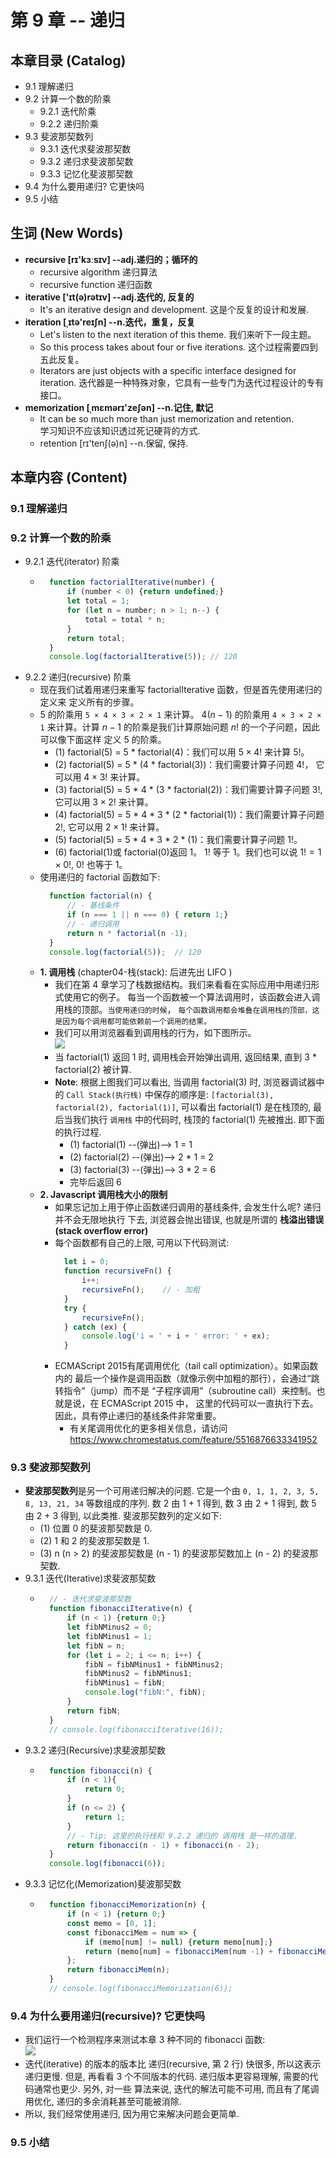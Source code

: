 # 第 9 章 -- 递归

## 本章目录 (Catalog)
- 9.1 理解递归 
- 9.2 计算一个数的阶乘
    + 9.2.1 迭代阶乘
    + 9.2.2 递归阶乘
- 9.3 斐波那契数列
    + 9.3.1 迭代求斐波那契数
    + 9.3.2 递归求斐波那契数
    + 9.3.3 记忆化斐波那契数
- 9.4 为什么要用递归? 它更快吗
- 9.5 小结

## 生词 (New Words)
- **recursive [rɪ'kɜːsɪv] --adj.递归的；循环的** 
    + recursive algorithm 递归算法
    + recursive function 递归函数
- **iterative ['ɪt(ə)rətɪv] --adj.迭代的, 反复的**
    + It's an iterative design and development. 这是个反复的设计和发展.
- **iteration [ˌɪtə'reɪʃn] --n.迭代，重复，反复**
    + Let's listen to the next iteration of this theme. 我们来听下一段主题。
    + So this process takes about four or five iterations.
        这个过程需要四到五此反复。
    + Iterators are just objects with a specific interface designed for 
        iteration. 迭代器是一种特殊对象，它具有一些专门为迭代过程设计的专有接口。  
- **memorization [ˌmɛmərɪ'zeʃən] --n.记住, 默记**
    + It can be so much more than just memorization and retention.  
      学习知识不应该知识透过死记硬背的方式.
    + retention [rɪ'tenʃ(ə)n] --n.保留, 保持.  

## 本章内容 (Content)
### 9.1 理解递归 

### 9.2 计算一个数的阶乘
- 9.2.1 迭代(iterator) 阶乘
    + ```javascript
        function factorialIterative(number) {
            if (number < 0) {return undefined;}
            let total = 1;
            for (let n = number; n > 1; n--) {
                total = total * n;
            }
            return total;
        }
        console.log(factorialIterative(5)); // 120
      ```
- 9.2.2 递归(recursive) 阶乘
    + 现在我们试着用递归来重写 factorialIterative 函数，但是首先使用递归的定义来
      定义所有的步骤。
    + 5 的阶乘用 `5 × 4 × 3 × 2 × 1` 来计算。 4($n - 1$) 的阶乘用 `4 × 3 × 2 × 1`
      来计算。计算 $n -1$ 的阶乘是我们计算原始问题 $n!$ 的一个子问题，因此可以像下面这样
      定义 5 的阶乘。
        - (1) factorial(5) = 5 * factorial(4)：我们可以用 $5 × 4!$ 来计算 $5!$。
        - (2) factorial(5) = 5 * (4 * factorial(3))：我们需要计算子问题 $4!$，
          它可以用 $4 × 3!$ 来计算。
        - (3) factorial(5) = 5 * 4 * (3 * factorial(2))：我们需要计算子问题 $3!$,
          它可以用 $3 × 2!$ 来计算。
        - (4) factorial(5) = 5 * 4 * 3 * (2 * factorial(1))：我们需要计算子问题
          $2!$, 它可以用 $2 × 1!$ 来计算。
        - (5) factorial(5) = 5 * 4 * 3 * 2 * (1)：我们需要计算子问题 $1!$。
        - (6) factorial(1)或 factorial(0)返回 1。 $1!$ 等于 1。我们也可以说 
          $1! = 1 × 0!$, $0!$ 也等于 1。
    + 使用递归的 factorial 函数如下:
      ```javascript
        function factorial(n) {
            // - 基线条件
            if (n === 1 || n === 0) { return 1;}
            // - 递归调用
            return n * factorial(n -1);
        }
        console.log(factorial(5));  // 120
      ```
    + **1. 调用栈** (chapter04-栈(stack): 后进先出 LIFO )
        - 我们在第 4 章学习了栈数据结构。我们来看看在实际应用中用递归形式使用它的例子。
          每当一个函数被一个算法调用时，该函数会进入调用栈的顶部。`当使用递归的时候`，
          `每个函数调用都会堆叠在调用栈的顶部，这是因为每个调用都可能依赖前一个调用的结果。`
        - 我们可以用浏览器看到调用栈的行为，如下图所示。  
          <img src="./images/factorialIterative02.png">       
        - 当 factorial(1) 返回 1 时, 调用栈会开始弹出调用, 返回结果, 直到 
          3 * factorial(2) 被计算.
        - **Note**: 根据上图我们可以看出, 当调用 factorial(3) 时, 浏览器调试器中的
          `Call Stack(执行栈)` 中保存的顺序是: 
          `[factorial(3), factorial(2), factorial(1)]`, 可以看出 factorial(1)
          是在栈顶的, 最后当我们执行 `调用栈` 中的代码时, 栈顶的 factorial(1) 先被推出.
          即下面的执行过程.
            + (1) factorial(1) --(弹出)--> 1 = 1
            + (2) factorial(2) --(弹出)--> 2 * 1 = 2
            + (3) factorial(3) --(弹出)--> 3 * 2 = 6
            + 完毕后返回 6    
    + **2. Javascript 调用栈大小的限制**
        - 如果忘记加上用于停止函数递归调用的基线条件, 会发生什么呢? 递归并不会无限地执行
          下去, 浏览器会抛出错误, 也就是所谓的 **栈溢出错误(stack overflow error)**
        - 每个函数都有自己的上限, 可用以下代码测试:
          ```javascript
            let i = 0;
            function recursiveFn() {
                i++;
                recursiveFn();    // - 加粗
            }
            try {
                recursiveFn();
            } catch (ex) {
                console.log('i = ' + i + ' error: ' + ex);
            }
          ```
        - ECMAScript 2015有尾调用优化（tail call optimization）。如果函数内的
          最后一个操作是调用函数（就像示例中加粗的那行），会通过“跳转指令”（jump）而不是
          “子程序调用”（subroutine call）来控制。也就是说，在 ECMAScript 2015 中，
          这里的代码可以一直执行下去。因此，具有停止递归的基线条件非常重要。
            + 有关尾调用优化的更多相关信息，请访问 
              https://www.chromestatus.com/feature/5516876633341952

### 9.3 斐波那契数列
- **斐波那契数列**是另一个可用递归解决的问题. 它是一个由 
  `0, 1, 1, 2, 3, 5, 8, 13, 21, 34` 等数组成的序列. 数 2 由 1 + 1 得到, 数 3 由 
  2 + 1 得到, 数 5 由 2 + 3 得到, 以此类推. 斐波那契数列的定义如下:
    + (1) 位置 0 的斐波那契数是 0.
    + (2) 1 和 2 的斐波那契数是 1.
    + (3) n (n > 2) 的斐波那契数是 (n - 1) 的斐波那契数加上 (n - 2) 的斐波那契数.
- 9.3.1 迭代(Iterative)求斐波那契数
    + ```javascript
        // - 迭代求斐波那契数
        function fibonacciIterative(n) {
            if (n < 1) {return 0;}
            let fibNMinus2 = 0;
            let fibNMinus1 = 1;
            let fibN = n;
            for (let i = 2; i <= n; i++) {
                fibN = fibNMinus1 + fibNMinus2;
                fibNMinus2 = fibNMinus1;
                fibNMinus1 = fibN;
                console.log("fibN:", fibN);
            }
            return fibN;
        }
        // console.log(fibonacciIterative(16));
      ```
- 9.3.2 递归(Recursive)求斐波那契数
    + ```javascript
        function fibonacci(n) {
            if (n < 1){
                return 0;
            }
            if (n <= 2) {
                return 1;
            }
            // - Tip: 这里的执行栈和 9.2.2 递归的 调用栈 是一样的道理.
            return fibonacci(n - 1) + fibonacci(n - 2);
        }
        console.log(fibonacci(6));
      ```
- 9.3.3 记忆化(Memorization)斐波那契数
    + ```javascript
        function fibonacciMemorization(n) {
            if (n < 1) {return 0;}
            const memo = [0, 1];
            const fibonacciMem = num => {
                if (memo[num] != null) {return memo[num];}
                return (memo[num] = fibonacciMem(num -1) + fibonacciMem(num -2));
            };
            return fibonacciMem(n);
        }
        // console.log(fibonacciMemorization(6));
      ```

### 9.4 为什么要用递归(recursive)? 它更快吗
- 我们运行一个检测程序来测试本章 3 种不同的 fibonacci 函数:  
  <img src="./images/compare-run-time.png">
- 迭代(iterative) 的版本的版本比 递归(recursive, 第 2 行) 快很多, 所以这表示递归更慢.
  但是, 再看看 3 个不同版本的代码. 递归版本更容易理解, 需要的代码通常也更少. 另外, 对一些
  算法来说, 迭代的解法可能不可用, 而且有了尾调用优化, 递归的多余消耗甚至可能被消除.
- 所以, 我们经常使用递归, 因为用它来解决问题会更简单.

### 9.5 小结
